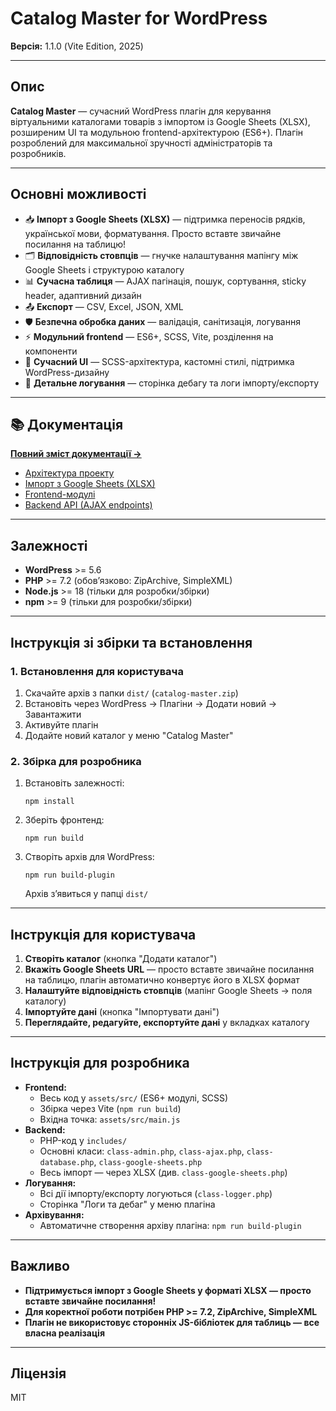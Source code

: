 # Catalog Master for WordPress

**Версія:** 1.1.0 (Vite Edition, 2025)

---

## Опис

**Catalog Master** — сучасний WordPress плагін для керування віртуальними каталогами товарів з імпортом із Google Sheets (XLSX), розширеним UI та модульною frontend-архітектурою (ES6+). Плагін розроблений для максимальної зручності адміністраторів та розробників.

---

## Основні можливості

- 📥 **Імпорт з Google Sheets (XLSX)** — підтримка переносів рядків, української мови, форматування. Просто вставте звичайне посилання на таблицю!
- 🗂️ **Відповідність стовпців** — гнучке налаштування мапінгу між Google Sheets і структурою каталогу
- 📊 **Сучасна таблиця** — AJAX пагінація, пошук, сортування, sticky header, адаптивний дизайн
- 📤 **Експорт** — CSV, Excel, JSON, XML
- 🛡️ **Безпечна обробка даних** — валідація, санітизація, логування
- ⚡ **Модульний frontend** — ES6+, SCSS, Vite, розділення на компоненти
- 🎨 **Сучасний UI** — SCSS-архітектура, кастомні стилі, підтримка WordPress-дизайну
- 📝 **Детальне логування** — сторінка дебагу та логи імпорту/експорту

---

## 📚 Документація

**[Повний зміст документації →](docs/README.md)**

- [Архітектура проекту](docs/architecture.md)
- [Імпорт з Google Sheets (XLSX)](docs/import-xlsx.md)
- [Frontend-модулі](docs/frontend-modules.md)
- [Backend API (AJAX endpoints)](docs/backend-api.md)

---

## Залежності

- **WordPress** >= 5.6
- **PHP** >= 7.2 (обовʼязково: ZipArchive, SimpleXML)
- **Node.js** >= 18 (тільки для розробки/збірки)
- **npm** >= 9 (тільки для розробки/збірки)

---

## Інструкція зі збірки та встановлення

### 1. Встановлення для користувача

1. Скачайте архів з папки `dist/` (`catalog-master.zip`)
2. Встановіть через WordPress → Плагіни → Додати новий → Завантажити
3. Активуйте плагін
4. Додайте новий каталог у меню "Catalog Master"

### 2. Збірка для розробника

1. Встановіть залежності:
   ```
   npm install
   ```
2. Зберіть фронтенд:
   ```
   npm run build
   ```
3. Створіть архів для WordPress:
   ```
   npm run build-plugin
   ```
   Архів зʼявиться у папці `dist/`

---

## Інструкція для користувача

1. **Створіть каталог** (кнопка "Додати каталог")
2. **Вкажіть Google Sheets URL** — просто вставте звичайне посилання на таблицю, плагін автоматично конвертує його в XLSX формат
3. **Налаштуйте відповідність стовпців** (мапінг Google Sheets → поля каталогу)
4. **Імпортуйте дані** (кнопка "Імпортувати дані")
5. **Переглядайте, редагуйте, експортуйте дані** у вкладках каталогу

---

## Інструкція для розробника

- **Frontend:**
  - Весь код у `assets/src/` (ES6+ модулі, SCSS)
  - Збірка через Vite (`npm run build`)
  - Вхідна точка: `assets/src/main.js`
- **Backend:**
  - PHP-код у `includes/`
  - Основні класи: `class-admin.php`, `class-ajax.php`, `class-database.php`, `class-google-sheets.php`
  - Весь імпорт — через XLSX (див. `class-google-sheets.php`)
- **Логування:**
  - Всі дії імпорту/експорту логуються (`class-logger.php`)
  - Сторінка "Логи та дебаг" у меню плагіна
- **Архівування:**
  - Автоматичне створення архіву плагіна: `npm run build-plugin`

---

## Важливо

- **Підтримується імпорт з Google Sheets у форматі XLSX — просто вставте звичайне посилання!**
- **Для коректної роботи потрібен PHP >= 7.2, ZipArchive, SimpleXML**
- **Плагін не використовує сторонніх JS-бібліотек для таблиць — все власна реалізація**

---

## Ліцензія

MIT 